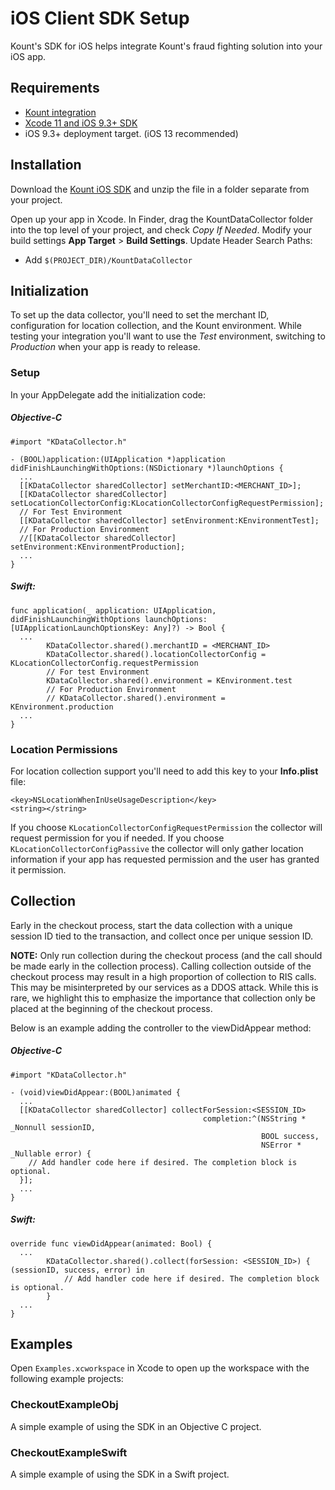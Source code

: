 iOS Client SDK Setup
====================

Kount's SDK for iOS helps integrate Kount's fraud fighting solution into
your iOS app.

## Requirements

-   [Kount integration](http://www.kount.com/fraud-detection-software)
-   [Xcode 11 and iOS 9.3+ SDK](https://developer.apple.com/xcode/download/)
-   iOS 9.3+ deployment target. (iOS 13 recommended)

## Installation

Download the [Kount iOS SDK](https://github.com/Kount/kount-ios-sdk) and
unzip the file in a folder separate from your project.

Open up your app in Xcode.
In Finder, drag the KountDataCollector folder into the top level of your project, and
check *Copy If Needed*.
Modify your build settings **App Target** &gt; **Build Settings**.
Update Header Search Paths:
-   Add `$(PROJECT_DIR)/KountDataCollector`

## Initialization

To set up the data collector, you'll need to set the merchant ID,
configuration for location collection, and the Kount environment. While
testing your integration you'll want to use the *Test* environment,
switching to *Production* when your app is ready to release.

### Setup

In your AppDelegate add the initialization code:

##### Objective-C

``` 
#import "KDataCollector.h"
              
- (BOOL)application:(UIApplication *)application didFinishLaunchingWithOptions:(NSDictionary *)launchOptions {
  ...
  [[KDataCollector sharedCollector] setMerchantID:<MERCHANT_ID>]; 
  [[KDataCollector sharedCollector] setLocationCollectorConfig:KLocationCollectorConfigRequestPermission];
  // For Test Environment
  [[KDataCollector sharedCollector] setEnvironment:KEnvironmentTest];
  // For Production Environment
  //[[KDataCollector sharedCollector] setEnvironment:KEnvironmentProduction];
  ...
}
```

##### Swift:

``` 
func application(_ application: UIApplication, didFinishLaunchingWithOptions launchOptions: [UIApplicationLaunchOptionsKey: Any]?) -> Bool {
  ...
        KDataCollector.shared().merchantID = <MERCHANT_ID>
        KDataCollector.shared().locationCollectorConfig = KLocationCollectorConfig.requestPermission
        // For test Environment
        KDataCollector.shared().environment = KEnvironment.test
        // For Production Environment
        // KDataCollector.shared().environment = KEnvironment.production
  ...
}
```

### Location Permissions

For location collection support you'll need to add this key to your
**Info.plist** file:

``` 
<key>NSLocationWhenInUseUsageDescription</key>
<string></string>
```

If you choose `KLocationCollectorConfigRequestPermission` the collector
will request permission for you if needed. If you choose
`KLocationCollectorConfigPassive` the collector will only gather
location information if your app has requested permission and the user has granted it permission.

## Collection

Early in the checkout process, start the data collection with a unique 
session ID tied to the transaction, and collect once per unique session
ID.

**NOTE:** Only run collection during the checkout process (and the call
should be made early in the collection process). Calling collection
outside of the checkout process may result in a high proportion of 
collection to RIS calls. This may be misinterpreted by our services as a
DDOS attack. While this is rare, we highlight this to emphasize the
importance that collection only be placed at the beginning of the
checkout process.

Below is an example adding the controller to the viewDidAppear method:

##### Objective-C

``` 
#import "KDataCollector.h"

- (void)viewDidAppear:(BOOL)animated {
  ...
  [[KDataCollector sharedCollector] collectForSession:<SESSION_ID> 
                                           completion:^(NSString * _Nonnull sessionID,  
                                                        BOOL success, 
                                                        NSError * _Nullable error) {
    // Add handler code here if desired. The completion block is optional.
  }];
  ...
}
```

##### Swift:

``` 
override func viewDidAppear(animated: Bool) {
  ...
        KDataCollector.shared().collect(forSession: <SESSION_ID>) { (sessionID, success, error) in
            // Add handler code here if desired. The completion block is optional.
        }
  ...
}
```

## Examples

Open `Examples.xcworkspace` in Xcode to open up the workspace with the following example projects:

### CheckoutExampleObj

A simple example of using the SDK in an Objective C project.

### CheckoutExampleSwift

A simple example of using the SDK in a Swift project.
